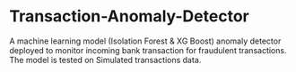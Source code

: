 # Transaction-Anomaly-Detector
A machine learning model (Isolation Forest &amp; XG Boost) anomaly detector deployed to monitor incoming bank transaction for fraudulent transactions. The model is tested on Simulated transactions data.
